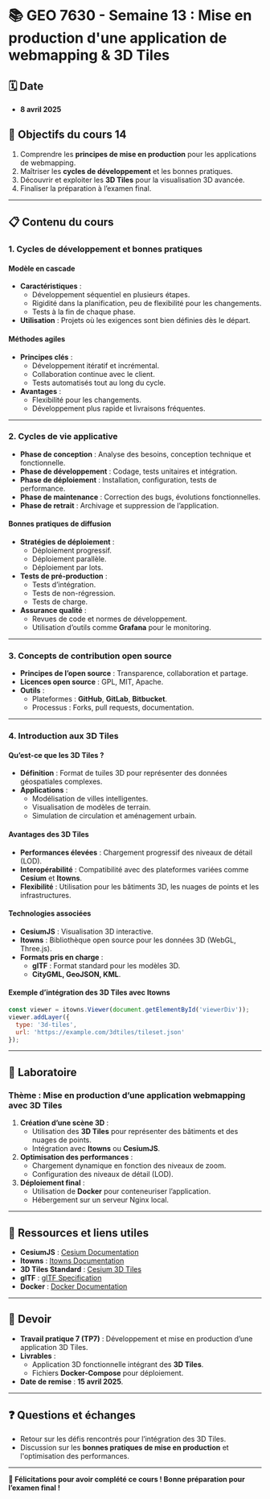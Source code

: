 # 📚 GEO 7630 - Semaine 13 : Mise en production d'une application de webmapping & 3D Tiles

## 🗓️ Date
- **8 avril 2025**

## 🎯 Objectifs du cours 14
1. Comprendre les **principes de mise en production** pour les applications de webmapping.
2. Maîtriser les **cycles de développement** et les bonnes pratiques.
3. Découvrir et exploiter les **3D Tiles** pour la visualisation 3D avancée.
4. Finaliser la préparation à l’examen final.

---

## 📋 Contenu du cours

### **1. Cycles de développement et bonnes pratiques**
#### **Modèle en cascade**
- **Caractéristiques** :
  - Développement séquentiel en plusieurs étapes.
  - Rigidité dans la planification, peu de flexibilité pour les changements.
  - Tests à la fin de chaque phase.
- **Utilisation** : Projets où les exigences sont bien définies dès le départ.

#### **Méthodes agiles**
- **Principes clés** :
  - Développement itératif et incrémental.
  - Collaboration continue avec le client.
  - Tests automatisés tout au long du cycle.
- **Avantages** :
  - Flexibilité pour les changements.
  - Développement plus rapide et livraisons fréquentes.

---

### **2. Cycles de vie applicative**
- **Phase de conception** : Analyse des besoins, conception technique et fonctionnelle.
- **Phase de développement** : Codage, tests unitaires et intégration.
- **Phase de déploiement** : Installation, configuration, tests de performance.
- **Phase de maintenance** : Correction des bugs, évolutions fonctionnelles.
- **Phase de retrait** : Archivage et suppression de l’application.

#### **Bonnes pratiques de diffusion**
- **Stratégies de déploiement** :
  - Déploiement progressif.
  - Déploiement parallèle.
  - Déploiement par lots.
- **Tests de pré-production** :
  - Tests d’intégration.
  - Tests de non-régression.
  - Tests de charge.
- **Assurance qualité** :
  - Revues de code et normes de développement.
  - Utilisation d’outils comme **Grafana** pour le monitoring.

---

### **3. Concepts de contribution open source**
- **Principes de l’open source** : Transparence, collaboration et partage.
- **Licences open source** : GPL, MIT, Apache.
- **Outils** :
  - Plateformes : **GitHub**, **GitLab**, **Bitbucket**.
  - Processus : Forks, pull requests, documentation.

---

### **4. Introduction aux 3D Tiles**
#### **Qu’est-ce que les 3D Tiles ?**
- **Définition** : Format de tuiles 3D pour représenter des données géospatiales complexes.
- **Applications** :
  - Modélisation de villes intelligentes.
  - Visualisation de modèles de terrain.
  - Simulation de circulation et aménagement urbain.

#### **Avantages des 3D Tiles**
- **Performances élevées** : Chargement progressif des niveaux de détail (LOD).
- **Interopérabilité** : Compatibilité avec des plateformes variées comme **Cesium** et **Itowns**.
- **Flexibilité** : Utilisation pour les bâtiments 3D, les nuages de points et les infrastructures.

#### **Technologies associées**
- **CesiumJS** : Visualisation 3D interactive.
- **Itowns** : Bibliothèque open source pour les données 3D (WebGL, Three.js).
- **Formats pris en charge** :
  - **glTF** : Format standard pour les modèles 3D.
  - **CityGML, GeoJSON, KML**.

#### **Exemple d’intégration des 3D Tiles avec Itowns**
```javascript
const viewer = itowns.Viewer(document.getElementById('viewerDiv'));
viewer.addLayer({
  type: '3d-tiles',
  url: 'https://example.com/3dtiles/tileset.json'
});
```

---

## 🧪 Laboratoire
### **Thème : Mise en production d’une application webmapping avec 3D Tiles**
1. **Création d’une scène 3D** :
   - Utilisation des **3D Tiles** pour représenter des bâtiments et des nuages de points.
   - Intégration avec **Itowns** ou **CesiumJS**.
2. **Optimisation des performances** :
   - Chargement dynamique en fonction des niveaux de zoom.
   - Configuration des niveaux de détail (LOD).
3. **Déploiement final** :
   - Utilisation de **Docker** pour conteneuriser l’application.
   - Hébergement sur un serveur Nginx local.

---

## 📂 Ressources et liens utiles
- **CesiumJS** : [Cesium Documentation](https://cesium.com/docs/)
- **Itowns** : [Itowns Documentation](https://www.itowns-project.org/)
- **3D Tiles Standard** : [Cesium 3D Tiles](https://cesium.com/blog/2021/11/10/introducing-3d-tiles-next/)
- **glTF** : [glTF Specification](https://www.khronos.org/gltf/)
- **Docker** : [Docker Documentation](https://docs.docker.com/)

---

## 📝 Devoir
- **Travail pratique 7 (TP7)** : Développement et mise en production d’une application 3D Tiles.
- **Livrables** :
  - Application 3D fonctionnelle intégrant des **3D Tiles**.
  - Fichiers **Docker-Compose** pour déploiement.
- **Date de remise** : **15 avril 2025**.

---

## ❓ Questions et échanges
- Retour sur les défis rencontrés pour l’intégration des 3D Tiles.
- Discussion sur les **bonnes pratiques de mise en production** et l'optimisation des performances.

---

**🚀 Félicitations pour avoir complété ce cours ! Bonne préparation pour l’examen final !**
